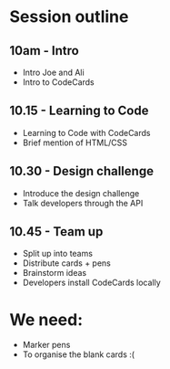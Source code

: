 Session outline
===============

10am - Intro
------------
* Intro Joe and Ali
* Intro to CodeCards

10.15 - Learning to Code
------------------------
* Learning to Code with CodeCards
* Brief mention of HTML/CSS

10.30 - Design challenge
------------------------
* Introduce the design challenge
* Talk developers through the API

10.45 - Team up
---------------
* Split up into teams
* Distribute cards + pens
* Brainstorm ideas
* Developers install CodeCards locally



# We need:
* Marker pens
* To organise the blank cards :(
